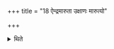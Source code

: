 +++
title = "18 ऐन्द्रमारुता उक्षाणः मारुत्यो"

+++

<details><summary>थिते</summary>

ऐन्द्रमारुता उक्षाणः । मारुत्यो वत्सतर्यः १८
</details>

